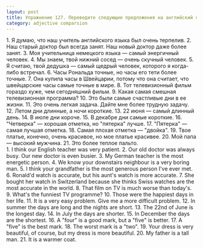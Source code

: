 ```yaml
---
layout: post
title: Упражнение 127. Переведите следующие предложения на английский язык.
category: adjective comparsion
---
```

<section class="question">
1. Я думаю, что наш учитель английского языка был очень терпелив. 2. Наш старый доктор был всегда занят. Наш новый доктор даже более занят. 3. Моя учительница немецкого языка — самый
энергичный человек. 4. Мы знаем, твой нижний сосед — очень скучный человек. 5. Я считаю, твой дедушка — самый щедрый человек, которого я когда-либо встречал. 6. Часы Рональда точные, но часы его тети более точные. 7. Она купила часы в Швейцарии, потому что она считает, что швейцарские часы самые точные в мире. 8. Тот телевизионный фильм гораздо хуже, чем сегодняшний фильм. 9. Какая самая смешная телевизионная программа? 10. Это были самые счастливые дни в ее жизни. 11. Это очень легкая задача. Дайте мне более трудную задачу. 12. Летом дни длинные, а ночи короткие. 13. 22 июня — самый длинный день. 14. В июле дни короче. 15. В декабре дни самые короткие. 16. "Четверка" — хорошая отметка, но "пятерка" лучше. 17. "Пятерка" — самая лучшая отметка. 18. Самая плохая отметка — "двойка". 19. Твое платье, конечно, очень красивое, но мое платье красивее. 20. Мой папа — высокий мужчина. 21. Это более теплое пальто.
</section>

<section class="answer">
1. I think our English teacher was very patient. 2. Our old doctor was always busy. Our new doctor is even busier. 3. My German teacher is the most energetic person. 4. We know your downstairs neighbour is a very boring man. 5. I think your grandfather is the most generous person I've ever met. 6. Ronald'd watch is accurate, but his aunt's watch is more accurate. 7. She bought her watch in Switzerland because she thinks Swiss watches are the most accurate in the world. 8. That film on TV is much worse than today's. 9. What's the funniest TV programme? 10. Those were the happiest days in her life. 11. It is a very easy problem. Give me a more difficult problem. 12. In summer the days are long and the nights are short. 13. The 22nd of June is the longest day. 14. In July the days are shorter. 15. In December the days are the shortest. 16. A "four" is a good mark, but a "five" is better. 17. A "five" is the best mark. 18. The worst mark is a "two". 19. Your dress is very beautiful, of course, but my dress is more beautiful. 20. My father is a tall man. 21. It is a warmer coat.
</section>